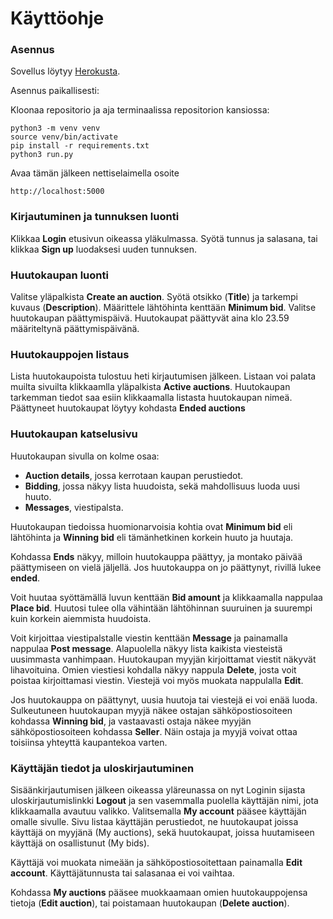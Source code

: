 # Käyttöohje

### Asennus

Sovellus löytyy [Herokusta](https://hhuutokauppa.herokuapp.com).

Asennus paikallisesti:

Kloonaa repositorio ja aja terminaalissa repositorion kansiossa:

    python3 -m venv venv
    source venv/bin/activate
    pip install -r requirements.txt
    python3 run.py

Avaa tämän jälkeen nettiselaimella osoite

    http://localhost:5000


### Kirjautuminen ja tunnuksen luonti

Klikkaa **Login** etusivun oikeassa yläkulmassa. 
Syötä tunnus ja salasana, tai klikkaa **Sign up** luodaksesi uuden tunnuksen.


### Huutokaupan luonti

Valitse yläpalkista **Create an auction**. Syötä otsikko (**Title**) ja tarkempi kuvaus (**Description**).
Määrittele lähtöhinta kenttään **Minimum bid**. Valitse huutokaupan päättymispäivä.
Huutokaupat päättyvät aina klo 23.59 määriteltynä päättymispäivänä.

### Huutokauppojen listaus

Lista huutokaupoista tulostuu heti kirjautumisen jälkeen.
Listaan voi palata muilta sivuilta klikkaamlla yläpalkista **Active auctions**.
Huutokaupan tarkemman tiedot saa esiin klikkaamalla listasta huutokaupan nimeä.
Päättyneet huutokaupat löytyy kohdasta **Ended auctions**


### Huutokaupan katselusivu

Huutokaupan sivulla on kolme osaa: 
* **Auction details**, jossa kerrotaan kaupan perustiedot.
* **Bidding**, jossa näkyy lista huudoista, sekä mahdollisuus luoda uusi huuto.
* **Messages**, viestipalsta.

Huutokaupan tiedoissa huomionarvoisia kohtia ovat **Minimum bid** eli
lähtöhinta ja **Winning bid** eli tämänhetkinen korkein huuto ja huutaja.

Kohdassa **Ends** näkyy, milloin huutokauppa päättyy, ja montako päivää
päättymiseen on vielä jäljellä. Jos huutokauppa on jo päättynyt, rivillä
lukee **ended**.

Voit huutaa syöttämällä luvun kenttään **Bid amount** ja klikkaamalla
nappulaa **Place bid**. Huutosi tulee olla vähintään lähtöhinnan suuruinen
ja suurempi kuin korkein aiemmista huudoista. 

Voit kirjoittaa viestipalstalle viestin kenttään **Message** ja painamalla
nappulaa **Post message**. Alapuolella näkyy lista kaikista viesteistä
uusimmasta vanhimpaan. Huutokaupan myyjän kirjoittamat viestit näkyvät
lihavoituina. Omien viestiesi kohdalla näkyy nappula **Delete**, josta
voit poistaa kirjoittamasi viestin. Viestejä voi myös muokata nappulalla
**Edit**.

Jos huutokauppa on päättynyt, uusia huutoja tai viestejä ei voi enää luoda.
Sulkeutuneen huutokaupan myyjä näkee ostajan sähköpostiosoiteen kohdassa
**Winning bid**, ja vastaavasti ostaja näkee myyjän sähköpostiosoiteen
kohdassa **Seller**. Näin ostaja ja myyjä voivat ottaa toisiinsa yhteyttä
kaupantekoa varten.


### Käyttäjän tiedot ja uloskirjautuminen

Sisäänkirjautumisen jälkeen oikeassa yläreunassa on nyt Loginin sijasta
uloskirjautumislinkki **Logout** ja sen vasemmalla puolella käyttäjän nimi,
jota klikkaamalla avautuu valikko. Valitsemalla **My account** pääsee
käyttäjän omalle sivulle. Sivu listaa käyttäjän perustiedot, ne huutokaupat
joissa käyttäjä on myyjänä (My auctions), sekä huutokaupat,
joissa huutamiseen käyttäjä on osallistunut (My bids).

Käyttäjä voi muokata nimeään ja sähköpostiosoitettaan painamalla **Edit account**.
Käyttäjätunnusta tai salasanaa ei voi vaihtaa.

Kohdassa **My auctions** pääsee muokkaamaan omien huutokauppojensa tietoja (**Edit auction**),
tai poistamaan huutokaupan (**Delete auction**).
